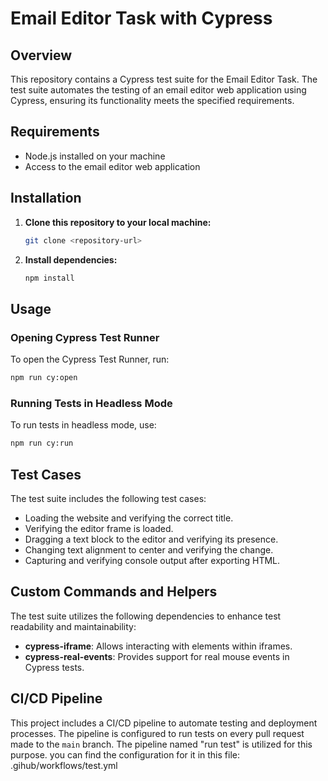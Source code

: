 # Email Editor Task with Cypress

## Overview

This repository contains a Cypress test suite for the Email Editor Task. The test suite automates the testing of an email editor web application using Cypress, ensuring its functionality meets the specified requirements.

## Requirements

- Node.js installed on your machine
- Access to the email editor web application

## Installation

1. **Clone this repository to your local machine:**

    ```bash
    git clone <repository-url>
    ```

2. **Install dependencies:**

    ```bash
    npm install
    ```

## Usage

### Opening Cypress Test Runner

To open the Cypress Test Runner, run:

```bash
npm run cy:open
```

### Running Tests in Headless Mode

To run tests in headless mode, use:

```bash
npm run cy:run
```

## Test Cases

The test suite includes the following test cases:

- Loading the website and verifying the correct title.
- Verifying the editor frame is loaded.
- Dragging a text block to the editor and verifying its presence.
- Changing text alignment to center and verifying the change.
- Capturing and verifying console output after exporting HTML.

## Custom Commands and Helpers

The test suite utilizes the following dependencies to enhance test readability and maintainability:

- **cypress-iframe**: Allows interacting with elements within iframes.
- **cypress-real-events**: Provides support for real mouse events in Cypress tests.



## CI/CD Pipeline

This project includes a CI/CD pipeline to automate testing and deployment processes. The pipeline is configured to run tests on every pull request made to the `main` branch. The pipeline named "run test" is utilized for this purpose. you can find the configuration for it in this file: .gihub/workflows/test.yml
